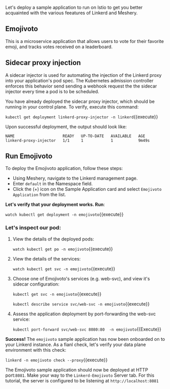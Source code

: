 Let's deploy a sample application to run on Istio to get you better acquainted with the various feeatures of Linkerd and Meshery.

## Emojivoto 

This is a microservice application that allows users to vote for their favorite emoji, and tracks votes received on a leaderboard. 

## Sidecar proxy injection

A sidecar injector is used for automating the injection of the Linkerd proxy into your application's pod spec. The Kubernetes admission controller enforces this behavior send sending a webhook request the the sidecar injector every time a pod is to be scheduled.


You have already deployed the sidecar proxy injector, which should be running in your control plane. To verify, execute this command:

`kubectl get deployment linkerd-proxy-injector -n linkerd`{{execute}}

Upon successful deployment, the output should look like:

```
NAME                     READY   UP-TO-DATE   AVAILABLE   AGE
linkerd-proxy-injector   1/1     1            1           9m49s
```

## Run Emojivoto

To deploy the Emojivoto application, follow these steps:
 
 - Using Meshery, navigate to the Linkerd management page.
 - Enter `default` in the Namespace field.
 - Click the (+) icon on the Sample Application card and select `Emojivoto Application` from the list.


**Let's verify that your deployment works. Run**:

`watch kubectl get deployment -n emojivoto`{{execute}} 

### Let's inspect our pod:

1. View the details of the deployed pods:

    `watch kubectl get po -n emojivoto`{{execute}} 

2. View the details of the services:

    `watch kubectl get svc -n emojivoto`{{execute}} 

3. Choose one of Emojivoto's services (e.g. web-svc), and view it's sidecar configuration:

    `kubectl get svc -n emojivoto`{{execute}}

    `kubectl describe service svc/web-svc -n emojivoto`{{execute}}

4. Assess the application deployment by port-forwarding the web-svc service:

    `kubectl port-forward svc/web-svc 8080:80  -n emojivoto`{{Execute}}

**Success!**
The `emojivoto` sample application has now been onboarded on to your Linkerd instance. As a fianl check, let's verify your data plane environment with this check:

`linkerd -n emojivoto check --proxy`{{execute}}

The Emojivoto sample application should now be deployed at HTTP port:`8081`. Make your way to the `Linkerd-Emojivoto` Server tab. For this tutorial, the server is configured to be listening at `http://localhost:8081`


